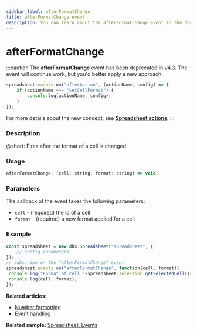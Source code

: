 ```yaml
---
sidebar_label: afterFormatChange
title: afterFormatChange event
description: You can learn about the afterFormatChange event in the documentation of the DHTMLX JavaScript Spreadsheet library. Browse developer guides and API reference, try out code examples and live demos, and download a free 30-day evaluation version of DHTMLX Spreadsheet.
---
```


# afterFormatChange

:::caution
The **afterFormatChange** event has been deprecated in v4.3. The event will continue work, but you'd better apply a new approach:

~~~js
spreadsheet.events.on("afterAction", (actionName, config) => {
    if (actionName === "setCellFormat") {
        console.log(actionName, config);
    }
});
~~~

For more details about the new concept, see **[Spreadsheet actions](api/overview/actions_overview.md)**. 
:::

### Description

@short: Fires after the format of a cell is changed

### Usage

~~~jsx
afterFormatChange: (cell: string, format: string) => void;
~~~

### Parameters

The callback of the event takes the following parameters:

- `cell` - (required) the id of a cell
- `format` - (required) a new format applied for a cell

### Example

~~~jsx {5-8}
const spreadsheet = new dhx.Spreadsheet("spreadsheet", {
    // config parameters
});
// subscribe on the "afterFormatChange" event
spreadsheet.events.on("afterFormatChange", function(cell, format){
 console.log("Format of cell "+spreadsheet.selection.getSelectedCell()+" has changed");
 console.log(cell, format);
});
~~~

**Related articles:** 
- [Number formatting](number_formatting.md)
- [Event handling](handling_events.md)

**Related sample:** [Spreadsheet. Events](https://snippet.dhtmlx.com/2vkjyvsi)